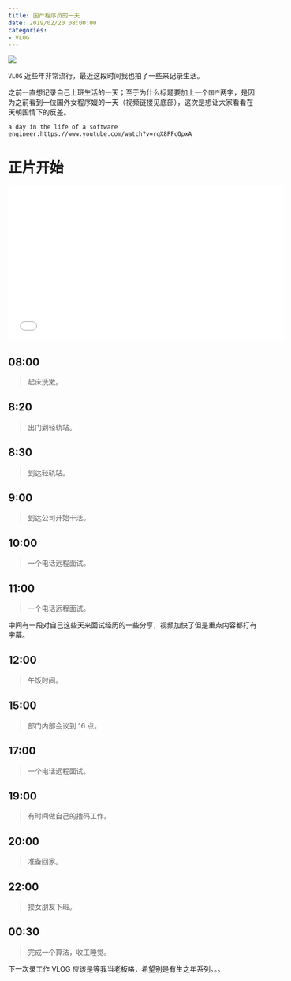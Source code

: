 ```yaml
---
title: 国产程序员的一天
date: 2019/02/20 08:00:00
categories: 
- VLOG
---
```


![](https://ws4.sinaimg.cn/large/006tKfTcly1g0dz3to9eqj30zk0k0dgx.jpg)

`VLOG` 近些年非常流行，最近这段时间我也拍了一些来记录生活。

之前一直想记录自己上班生活的一天；至于为什么标题要加上一个`国产`两字，是因为之前看到一位国外女程序媛的一天（视频链接见底部），这次是想让大家看看在天朝国情下的反差。

`a day in the life of a software engineer:https://www.youtube.com/watch?v=rqX8PFcOpxA`



# 正片开始

<iframe src="//player.bilibili.com/player.html?aid=44234003&cid=77463016&page=1" scrolling="no" border="0" frameborder="no" framespacing="0" allowfullscreen="true" width="560" height="315"> </iframe>

<!--more-->

## 08:00

> 起床洗漱。


## 8:20

> 出门到轻轨站。

## 8:30

> 到达轻轨站。

## 9:00 

> 到达公司开始干活。

## 10:00 

> 一个电话远程面试。

## 11:00 

> 一个电话远程面试。

中间有一段对自己这些天来面试经历的一些分享，视频加快了但是重点内容都打有字幕。

## 12:00 

> 午饭时间。

## 15:00 

> 部门内部会议到 16 点。

## 17:00 

> 一个电话远程面试。

## 19:00 

> 有时间做自己的撸码工作。

## 20:00 

> 准备回家。


## 22:00 

> 接女朋友下班。


## 00:30 

> 完成一个算法，收工睡觉。



下一次录工作 VLOG 应该是等我当老板咯，希望别是有生之年系列。。。